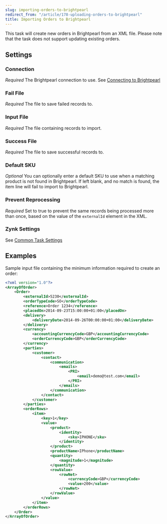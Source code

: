 ```yaml
---
slug: importing-orders-to-brightpearl
redirect_from: "/article/178-uploading-orders-to-brightpearl"
title: Importing Orders to Brightpearl
---
```



This task will create new orders in Brightpearl from an XML file. Please note that the task does not support updating existing orders.


## Settings

### Connection 
_Required_
The Brightpearl connection to use. See [Connecting to Brightpearl](connecting-to-brightpearl)

### Fail File
_Required_
The file to save failed records to.

### Input File
_Required_
The file containing records to import.

### Success File
_Required_
The file to save successful records to.

### Default SKU
_Optional_
You can optionally enter a default SKU to use when a matching product is not found in Brightpearl. If left blank, and no match is found, the item line will fail to import to Brightpearl. 

### Prevent Reprocessing
_Required_
Set to true to prevent the same records being processed more than once, based on the value of the `externalId` element in the XML.

### Zynk Settings
See [Common Task Settings](common-task-settings)


## Examples


Sample input file containing the minimum information required to create an order:


```xml
<?xml version="1.0"?>
<ArrayOfOrder>
	<Order>
		<externalId>5230</externalId>
		<orderTypeCode>SO</orderTypeCode>
		<reference>Order 1234</reference>
		<placedOn>2014-09-23T15:00:00+01:00</placedOn>
		<delivery>
			<deliveryDate>2014-09-26T00:00:00+01:00</deliveryDate>
		</delivery>
		<currency>
			<accountingCurrencyCode>GBP</accountingCurrencyCode>
			<orderCurrencyCode>GBP</orderCurrencyCode>
		</currency>
		<parties>
			<customer>
				<contact>
					<communication>
						<emails>
							<PRI>
								<email>demo@test.com</email>
							</PRI>
						</emails>
					</communication>
				</contact>
			</customer>
		</parties>
		<orderRows>
			<item>
				<key>1</key>
				<value>
					<product>
						<identity>
							<sku>IPHONE</sku>
						</identity>
					</product>
					<productName>IPhone</productName>
					<quantity>
						<magnitude>1</magnitude>
					</quantity>
					<rowValue>
						<rowNet>
							<currencyCode>GBP</currencyCode>
							<value>200</value>
						</rowNet>
					</rowValue>
				</value>
			</item>
		</orderRows>
	</Order>
</ArrayOfOrder>
```